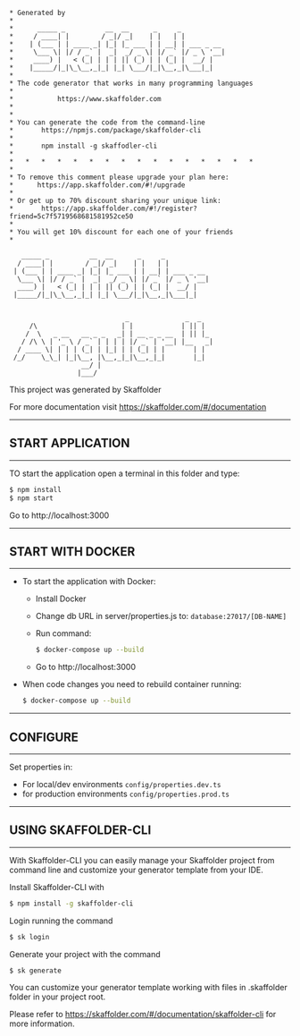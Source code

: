 ``` 
* Generated by
* 
*      _____ _          __  __      _     _
*     / ____| |        / _|/ _|    | |   | |
*    | (___ | | ____ _| |_| |_ ___ | | __| | ___ _ __
*     \___ \| |/ / _` |  _|  _/ _ \| |/ _` |/ _ \ '__|
*     ____) |   < (_| | | | || (_) | | (_| |  __/ |
*    |_____/|_|\_\__,_|_| |_| \___/|_|\__,_|\___|_|
*
* The code generator that works in many programming languages
*
*			https://www.skaffolder.com
*
*
* You can generate the code from the command-line
*       https://npmjs.com/package/skaffolder-cli
*
*       npm install -g skaffodler-cli
*
*   *   *   *   *   *   *   *   *   *   *   *   *   *   *   *
*
* To remove this comment please upgrade your plan here: 
*      https://app.skaffolder.com/#!/upgrade
*
* Or get up to 70% discount sharing your unique link:
*       https://app.skaffolder.com/#!/register?friend=5c7f5719568681581952ce50
*
* You will get 10% discount for each one of your friends
* 
```


```
   _____ _          __  __      _     _           
  / ____| |        / _|/ _|    | |   | |          
 | (___ | | ____ _| |_| |_ ___ | | __| | ___ _ __ 
  \___ \| |/ / _` |  _|  _/ _ \| |/ _` |/ _ \ '__|
  ____) |   < (_| | | | || (_) | | (_| |  __/ |   
 |_____/|_|\_\__,_|_| |_| \___/|_|\__,_|\___|_| 


                             _              _  _   
     /\                     | |            | || |  
    /  \   _ __   __ _ _   _| | __ _ _ __  | || |_ 
   / /\ \ | '_ \ / _` | | | | |/ _` | '__| |__   _|
  / ____ \| | | | (_| | |_| | | (_| | |       | |  
 /_/    \_\_| |_|\__, |\__,_|_|\__,_|_|       |_|  
                  __/ |                            
                 |___/                             
```

This project was generated by Skaffolder

For more documentation visit https://skaffolder.com/#/documentation


--------------
## START APPLICATION
--------------

TO start the application open a terminal in this folder and type:

``` bash
$ npm install
$ npm start
```

Go to http://localhost:3000

--------------
## START WITH DOCKER
--------------

* To start the application with Docker:

   * Install Docker

   * Change db URL in server/properties.js to: `database:27017/[DB-NAME]`

   * Run command:
      ``` bash
      $ docker-compose up --build
      ```

   * Go to http://localhost:3000

* When code changes you need to rebuild container running:
   ``` bash
   $ docker-compose up --build
   ```

--------------
## CONFIGURE
--------------

Set properties in:
* For local/dev environments `config/properties.dev.ts`
* for production environments `config/properties.prod.ts`

--------------
## USING SKAFFOLDER-CLI
--------------

With Skaffolder-CLI you can easily manage your Skaffolder project from command line and customize your generator template from your IDE.

Install Skaffolder-CLI with
``` bash
$ npm install -g skaffolder-cli
```

Login running the command
``` bash
$ sk login
```

Generate your project with the command
``` bash
$ sk generate
```

You can customize your generator template working with files in .skaffolder folder in your project root.

Please refer to https://skaffolder.com/#/documentation/skaffolder-cli for more information.

